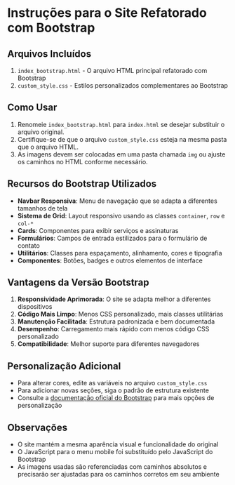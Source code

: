# Instruções para o Site Refatorado com Bootstrap

## Arquivos Incluídos
1. `index_bootstrap.html` - O arquivo HTML principal refatorado com Bootstrap
2. `custom_style.css` - Estilos personalizados complementares ao Bootstrap

## Como Usar
1. Renomeie `index_bootstrap.html` para `index.html` se desejar substituir o arquivo original.
2. Certifique-se de que o arquivo `custom_style.css` esteja na mesma pasta que o arquivo HTML.
3. As imagens devem ser colocadas em uma pasta chamada `img` ou ajuste os caminhos no HTML conforme necessário.

## Recursos do Bootstrap Utilizados
- **Navbar Responsiva**: Menu de navegação que se adapta a diferentes tamanhos de tela
- **Sistema de Grid**: Layout responsivo usando as classes `container`, `row` e `col-*`
- **Cards**: Componentes para exibir serviços e assinaturas
- **Formulários**: Campos de entrada estilizados para o formulário de contato
- **Utilitários**: Classes para espaçamento, alinhamento, cores e tipografia
- **Componentes**: Botões, badges e outros elementos de interface

## Vantagens da Versão Bootstrap
1. **Responsividade Aprimorada**: O site se adapta melhor a diferentes dispositivos
2. **Código Mais Limpo**: Menos CSS personalizado, mais classes utilitárias
3. **Manutenção Facilitada**: Estrutura padronizada e bem documentada
4. **Desempenho**: Carregamento mais rápido com menos código CSS personalizado
5. **Compatibilidade**: Melhor suporte para diferentes navegadores

## Personalização Adicional
- Para alterar cores, edite as variáveis no arquivo `custom_style.css`
- Para adicionar novas seções, siga o padrão de estrutura existente
- Consulte a [documentação oficial do Bootstrap](https://getbootstrap.com/docs/) para mais opções de personalização

## Observações
- O site mantém a mesma aparência visual e funcionalidade do original
- O JavaScript para o menu mobile foi substituído pelo JavaScript do Bootstrap
- As imagens usadas são referenciadas com caminhos absolutos e precisarão ser ajustadas para os caminhos corretos em seu ambiente


